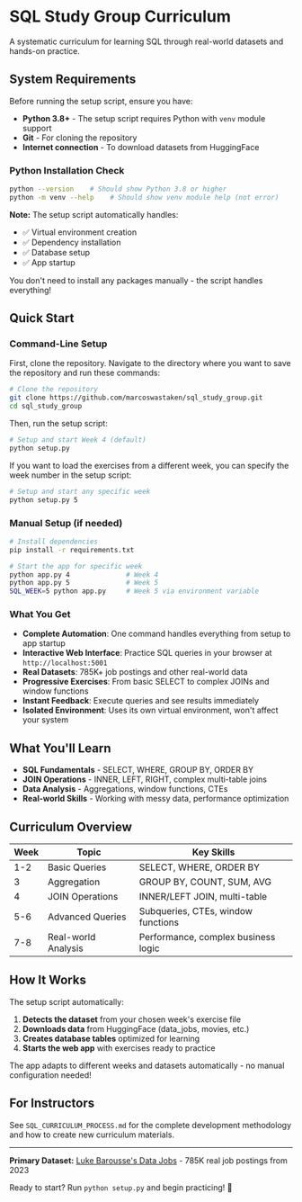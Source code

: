 # SQL Study Group Curriculum

A systematic curriculum for learning SQL through real-world datasets and hands-on practice.

## System Requirements

Before running the setup script, ensure you have:

- **Python 3.8+** - The setup script requires Python with `venv` module support
- **Git** - For cloning the repository
- **Internet connection** - To download datasets from HuggingFace

### Python Installation Check
```bash
python --version    # Should show Python 3.8 or higher
python -m venv --help    # Should show venv module help (not error)
```

**Note:** The setup script automatically handles:
- ✅ Virtual environment creation
- ✅ Dependency installation
- ✅ Database setup
- ✅ App startup

You don't need to install any packages manually - the script handles everything!

## Quick Start

### Command-Line Setup

First, clone the repository. Navigate to the directory where you want to save the repository and run these commands:

```bash
# Clone the repository
git clone https://github.com/marcoswastaken/sql_study_group.git
cd sql_study_group
```

Then, run the setup script:

```bash
# Setup and start Week 4 (default)
python setup.py
```

If you want to load the exercises from a different week, you can specify the week number in the setup script:

```bash
# Setup and start any specific week
python setup.py 5
```

### Manual Setup (if needed)

```bash
# Install dependencies
pip install -r requirements.txt

# Start the app for specific week
python app.py 4              # Week 4
python app.py 5              # Week 5
SQL_WEEK=5 python app.py     # Week 5 via environment variable
```

### What You Get

- **Complete Automation**: One command handles everything from setup to app startup
- **Interactive Web Interface**: Practice SQL queries in your browser at `http://localhost:5001`
- **Real Datasets**: 785K+ job postings and other real-world data
- **Progressive Exercises**: From basic SELECT to complex JOINs and window functions
- **Instant Feedback**: Execute queries and see results immediately
- **Isolated Environment**: Uses its own virtual environment, won't affect your system

## What You'll Learn

- **SQL Fundamentals** - SELECT, WHERE, GROUP BY, ORDER BY
- **JOIN Operations** - INNER, LEFT, RIGHT, complex multi-table joins
- **Data Analysis** - Aggregations, window functions, CTEs
- **Real-world Skills** - Working with messy data, performance optimization

## Curriculum Overview

| Week | Topic | Key Skills |
|------|-------|------------|
| 1-2 | Basic Queries | SELECT, WHERE, ORDER BY |
| 3 | Aggregation | GROUP BY, COUNT, SUM, AVG |
| 4 | JOIN Operations | INNER/LEFT JOIN, multi-table |
| 5-6 | Advanced Queries | Subqueries, CTEs, window functions |
| 7-8 | Real-world Analysis | Performance, complex business logic |

## How It Works

The setup script automatically:

1. **Detects the dataset** from your chosen week's exercise file
2. **Downloads data** from HuggingFace (data_jobs, movies, etc.)
3. **Creates database tables** optimized for learning
4. **Starts the web app** with exercises ready to practice

The app adapts to different weeks and datasets automatically - no manual configuration needed!

## For Instructors

See `SQL_CURRICULUM_PROCESS.md` for the complete development methodology and how to create new curriculum materials.

---

**Primary Dataset:** [Luke Barousse's Data Jobs](https://huggingface.co/datasets/lukebarousse/data_jobs) - 785K real job postings from 2023

Ready to start? Run `python setup.py` and begin practicing! 🚀
